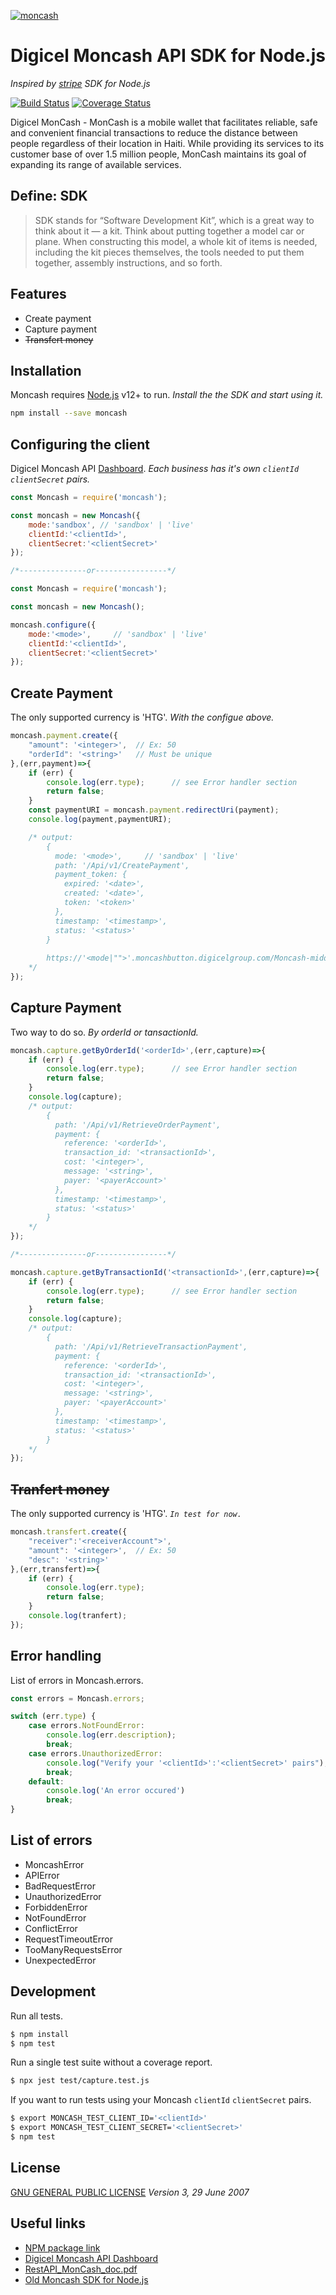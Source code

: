 [![moncash](https://sandbox.moncashbutton.digicelgroup.com/Moncash-middleware/resources/assets/images/MC_button.png)](https://sandbox.moncashbutton.digicelgroup.com/)

# Digicel Moncash API SDK for Node.js
_Inspired by [stripe](https://github.com/stripe/stripe-node) SDK for Node.js_

[![Build Status](https://travis-ci.com/allyourdate-team/moncash-node.js.svg?branch=main)](https://travis-ci.com/allyourdate-team/moncash-node.js) [![Coverage Status](https://coveralls.io/repos/github/allyourdate-team/moncash-node.js/badge.svg?branch=main)](https://coveralls.io/github/allyourdate-team/moncash-node.js?branch=main) 

Digicel MonCash - MonCash is a mobile wallet that facilitates reliable, safe and convenient financial transactions to reduce the distance between people regardless of their location in Haiti. While providing its services to its customer base of over 1.5 million people, MonCash maintains its goal of expanding its range of available services.

## Define: SDK
> SDK stands for “Software Development Kit”, which is a great way to think about it — a kit.
> Think about putting together a model car or plane. When constructing this  model, a whole kit of items is needed, including the kit pieces themselves, the tools needed to put them together, assembly instructions, and so forth.

## Features
- Create payment
- Capture payment
- ~~Transfert money~~

## Installation
Moncash requires [Node.js](https://nodejs.org/) v12+ to run.
_Install the the SDK and start using it._

```sh
npm install --save moncash
```

## Configuring the client
Digicel Moncash API [Dashboard](https://sandbox.moncashbutton.digicelgroup.com/Moncash-business/Login).
_Each business has it's own `clientId` `clientSecret` pairs._
```javascript
const Moncash = require('moncash');

const moncash = new Moncash({
    mode:'sandbox', // 'sandbox' | 'live'
    clientId:'<clientId>',
    clientSecret:'<clientSecret>'
});

/*---------------or----------------*/

const Moncash = require('moncash');

const moncash = new Moncash();

moncash.configure({
    mode:'<mode>',     // 'sandbox' | 'live'
    clientId:'<clientId>',
    clientSecret:'<clientSecret>'
});
```
## Create Payment
The only supported currency is 'HTG'.
_With the configue above._
```javascript
moncash.payment.create({
    "amount": '<integer>',  // Ex: 50
    "orderId": '<string>'   // Must be unique 
},(err,payment)=>{
    if (err) {
        console.log(err.type);      // see Error handler section
        return false;
    }
    const paymentURI = moncash.payment.redirectUri(payment);
    console.log(payment,paymentURI);

    /* output:
        {
          mode: '<mode>',     // 'sandbox' | 'live'
          path: '/Api/v1/CreatePayment',
          payment_token: {
            expired: '<date>',
            created: '<date>',
            token: '<token>'
          },
          timestamp: '<timestamp>',
          status: '<status>'
        } 
        
        https://'<mode|"">'.moncashbutton.digicelgroup.com/Moncash-middleware/Payment/Redirect?token='<token>'
    */
});
```
## Capture Payment
Two way to do so.
_By orderId or tansactionId._
```javascript
moncash.capture.getByOrderId('<orderId>',(err,capture)=>{
    if (err) {
        console.log(err.type);      // see Error handler section
        return false;
    }
    console.log(capture);
    /* output:
        {
          path: '/Api/v1/RetrieveOrderPayment',
          payment: {
            reference: '<orderId>',
            transaction_id: '<transactionId>',
            cost: '<integer>',
            message: '<string>',
            payer: '<payerAccount>'
          },
          timestamp: '<timestamp>',
          status: '<status>'
        }
    */
});

/*---------------or----------------*/

moncash.capture.getByTransactionId('<transactionId>',(err,capture)=>{
    if (err) {
        console.log(err.type);      // see Error handler section
        return false;
    }
    console.log(capture);
    /* output:
        {
          path: '/Api/v1/RetrieveTransactionPayment',
          payment: {
            reference: '<orderId>',
            transaction_id: '<transactionId>',
            cost: '<integer>',
            message: '<string>',
            payer: '<payerAccount>'
          },
          timestamp: '<timestamp>',
          status: '<status>'
        }
    */
});
```

## ~~Tranfert money~~
The only supported currency is 'HTG'.
_`In test for now.`_
```javascript
moncash.transfert.create({
    "receiver":'<receiverAccount">',
    "amount": '<integer>',  // Ex: 50
    "desc": '<string>'
},(err,transfert)=>{
    if (err) {
        console.log(err.type);
        return false;
    }
    console.log(tranfert);
});
```

## Error handling
List of errors in Moncash.errors.
```javascript
const errors = Moncash.errors;

switch (err.type) {
    case errors.NotFoundError:
        console.log(err.description);
        break;
    case errors.UnauthorizedError:
        console.log("Verify your '<clientId>':'<clientSecret>' pairs");
        break;
    default:
        console.log('An error occured')
        break;
}
```
## List of errors
- MoncashError
- APIError
- BadRequestError
- UnauthorizedError
- ForbiddenError
- NotFoundError
- ConflictError
- RequestTimeoutError
- TooManyRequestsError
- UnexpectedError


## Development
Run all tests.
```bash
$ npm install
$ npm test
```

Run a single test suite without a coverage report.

```bash
$ npx jest test/capture.test.js
```

If you want to run tests using your Moncash `clientId` `clientSecret` pairs.

```bash
$ export MONCASH_TEST_CLIENT_ID='<clientId>'
$ export MONCASH_TEST_CLIENT_SECRET='<clientSecret>'
$ npm test
```

## License
[GNU GENERAL PUBLIC LICENSE](https://www.gnu.org/licenses/gpl-3.0.txt)
_Version 3, 29 June 2007_

## Useful links
- [NPM package link](https://www.npmjs.com/package/moncash)
- [Digicel Moncash API Dashboard](https://sandbox.moncashbutton.digicelgroup.com)
- [RestAPI_MonCash_doc.pdf](https://sandbox.moncashbutton.digicelgroup.com/Moncash-business/resources/doc/RestAPI_MonCash_doc.pdf)
- [Old Moncash SDK for Node.js](https://github.com/ecelestin/ecelestin-Moncash-sdk-nodejs)
